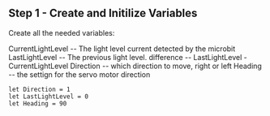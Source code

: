 ## Step 1 - Create and Initilize Variables
Create all the needed variables:

CurrentLightLevel -- The light level current detected by the microbit
LastLightLevel -- The previous light level. 
difference -- LastLightLevel - CurrentLightLevel
Direction -- which direction to move, right or left
Heading -- the settign for the servo motor direction


```blocks
let Direction = 1
let LastLightLevel = 0
let Heading = 90
```

<script src="https://makecode.com/gh-pages-embed.js"></script><script>makeCodeRender("{{ site.makecode.home_url }}", "{{ site.github.owner_name }}/{{ site.github.repository_name }}");</script>
